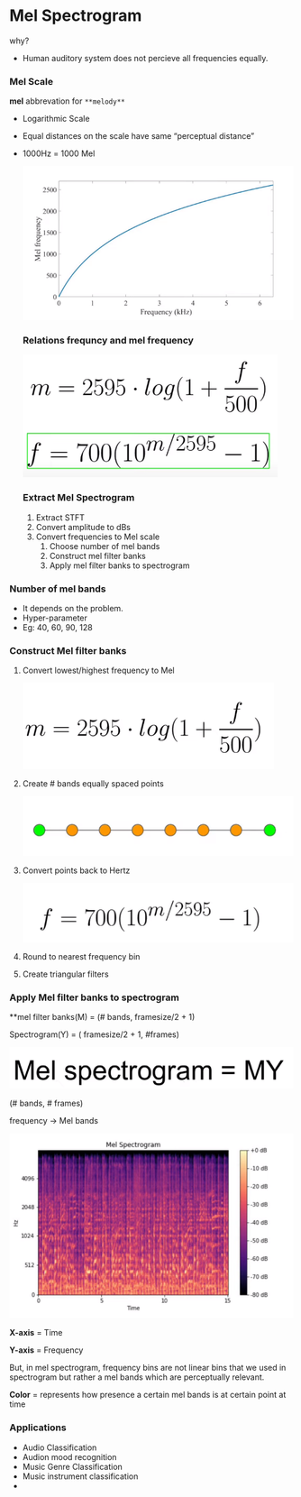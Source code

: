 # Mel Spectrogram

why?

- Human auditory system does not percieve all frequencies equally.

### Mel Scale

**mel** abbrevation for `**melody**`

- Logarithmic Scale
- Equal distances on the scale have same “perceptual distance”
- 1000Hz = 1000 Mel
    
    ![Screenshot from 2023-12-01 13-43-03.png](Mel%20Spectrogram/Screenshot_from_2023-12-01_13-43-03.png)
    
    ### Relations frequncy and mel frequency
    
    ![Screenshot from 2023-12-01 13-44-38.png](Mel%20Spectrogram/Screenshot_from_2023-12-01_13-44-38.png)
    
    ### Extract Mel Spectrogram
    
    1. Extract STFT
    2. Convert amplitude to dBs
    3. Convert frequencies to Mel scale
        1. Choose number of mel bands
        2. Construct mel filter banks
        3. Apply mel filter banks to spectrogram

### Number of mel bands

- It depends on the problem.
- Hyper-parameter
- Eg: 40, 60, 90, 128

### Construct Mel filter banks

1. Convert lowest/highest frequency to Mel
    
    ![Screenshot from 2023-12-01 13-51-27.png](Mel%20Spectrogram/Screenshot_from_2023-12-01_13-51-27.png)
    
2. Create # bands equally spaced points
    
    ![Screenshot from 2023-12-01 13-52-45.png](Mel%20Spectrogram/Screenshot_from_2023-12-01_13-52-45.png)
    
3. Convert points back to Hertz
    
    ![Screenshot from 2023-12-01 13-53-07.png](Mel%20Spectrogram/Screenshot_from_2023-12-01_13-53-07.png)
    
4. Round to nearest frequency bin
5. Create triangular filters

### Apply Mel filter banks to spectrogram

 **mel filter banks(M) = (# bands, framesize/2 + 1)

Spectrogram(Y) = ( framesize/2 + 1, #frames)

![Screenshot from 2023-12-01 14-09-34.png](Mel%20Spectrogram/Screenshot_from_2023-12-01_14-09-34.png)

(# bands, # frames)

frequency → Mel bands

![Screenshot from 2023-12-01 14-11-10.png](Mel%20Spectrogram/Screenshot_from_2023-12-01_14-11-10.png)

**X-axis** = Time

**Y-axis** = Frequency

But, in mel spectrogram, frequency bins are not linear bins that we used in spectrogram but rather a mel bands which are perceptually relevant.

**Color** = represents how presence a certain mel bands is at certain point at time

### Applications

- Audio Classification
- Audion mood recognition
- Music Genre Classification
- Music instrument classification
-